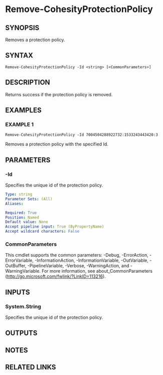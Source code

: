 # Remove-CohesityProtectionPolicy

## SYNOPSIS
Removes a protection policy.

## SYNTAX

```
Remove-CohesityProtectionPolicy -Id <string> [<CommonParameters>]
```

## DESCRIPTION
Returns success if the protection policy is removed.

## EXAMPLES

### EXAMPLE 1
```
Remove-CohesityProtectionPolicy -Id 7004504288922732:1533243443420:3
```

Removes a protection policy with the specified Id.

## PARAMETERS

### -Id
Specifies the unique id of the protection policy.

```yaml
Type: string
Parameter Sets: (All)
Aliases:

Required: True
Position: Named
Default value: None
Accept pipeline input: True (ByPropertyName)
Accept wildcard characters: False
```

### CommonParameters
This cmdlet supports the common parameters: -Debug, -ErrorAction, -ErrorVariable, -InformationAction, -InformationVariable, -OutVariable, -OutBuffer, -PipelineVariable, -Verbose, -WarningAction, and -WarningVariable.
For more information, see about_CommonParameters (http://go.microsoft.com/fwlink/?LinkID=113216).

## INPUTS

### System.String
Specifies the unique id of the protection policy.

## OUTPUTS

## NOTES

## RELATED LINKS
